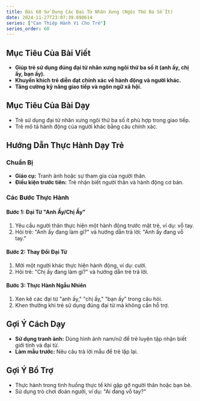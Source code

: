 ```yaml
---
title: Bài 60 Sử Dụng Các Đại Từ Nhân Xưng (Ngôi Thứ Ba Số Ít)
date: 2024-11-27T23:07:39.698614
series: ["Can Thiệp Hành Vi Cho Trẻ"]
series_order: 60
---
```


## Mục Tiêu Của Bài Viết
- **Giúp trẻ sử dụng đúng đại từ nhân xưng ngôi thứ ba số ít (anh ấy, chị ấy, bạn ấy).**
- **Khuyến khích trẻ diễn đạt chính xác về hành động và người khác.**
- **Tăng cường kỹ năng giao tiếp và ngôn ngữ xã hội.**

## Mục Tiêu Của Bài Dạy
- Trẻ sử dụng đại từ nhân xưng ngôi thứ ba số ít phù hợp trong giao tiếp.
- Trẻ mô tả hành động của người khác bằng câu chính xác.

## Hướng Dẫn Thực Hành Dạy Trẻ

### Chuẩn Bị
- **Giáo cụ:** Tranh ảnh hoặc sự tham gia của người thân.
- **Điều kiện trước tiên:** Trẻ nhận biết người thân và hành động cơ bản.

### Các Bước Thực Hành
#### Bước 1: Đại Từ "Anh Ấy/Chị Ấy"
1. Yêu cầu người thân thực hiện một hành động trước mặt trẻ, ví dụ: vỗ tay.
2. Hỏi trẻ: "Anh ấy đang làm gì?" và hướng dẫn trả lời: "Anh ấy đang vỗ tay."

#### Bước 2: Thay Đổi Đại Từ
1. Mời một người khác thực hiện hành động, ví dụ: cười.
2. Hỏi trẻ: "Chị ấy đang làm gì?" và hướng dẫn trẻ trả lời.

#### Bước 3: Thực Hành Ngẫu Nhiên
1. Xen kẽ các đại từ "anh ấy," "chị ấy," "bạn ấy" trong câu hỏi.
2. Khen thưởng khi trẻ sử dụng đúng đại từ mà không cần hỗ trợ.

## Gợi Ý Cách Dạy
- **Sử dụng tranh ảnh:** Dùng hình ảnh nam/nữ để trẻ luyện tập nhận biết giới tính và đại từ.
- **Làm mẫu trước:** Nêu câu trả lời mẫu để trẻ lặp lại.

## Gợi Ý Bổ Trợ
- Thực hành trong tình huống thực tế khi gặp gỡ người thân hoặc bạn bè.
- Sử dụng trò chơi đoán người, ví dụ: "Ai đang vỗ tay?"

